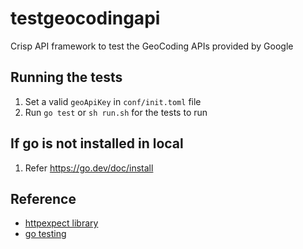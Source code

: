 # testgeocodingapi

Crisp API framework to test the GeoCoding APIs provided by Google

## Running the tests

1. Set a valid `geoApiKey` in `conf/init.toml` file
2. Run `go test` or `sh run.sh` for the tests to run

## If go is not installed in local

1. Refer https://go.dev/doc/install

## Reference

 - [httpexpect library](https://github.com/gavv/httpexpect)
 - [go testing](https://pkg.go.dev/testing)
